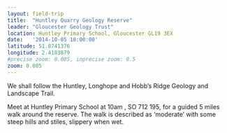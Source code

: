 ```yaml
---
layout: field-trip
title:  "Huntley Quarry Geology Reserve"
leader: "Gloucester Geology Trust"
location: Huntley Primary School, Gloucester GL19 3EX
date:   '2014-10-05 10:00:00'
latitude: 51.8741376
longitude: 2.4183879
#precise zoom: 0.005, inprecise zoom: 0.5
zoom: 0.005
---
```

We shall follow the Huntley, Longhope and Hobb’s Ridge Geology and Landscape Trail.

Meet at Huntley Primary School at 10am , SO 712 195, for a guided 5 miles walk around the reserve. The walk is described as ‘moderate’ with some steep hills and stiles, slippery when wet.